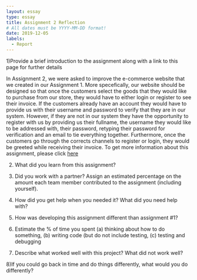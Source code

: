 ```yaml
---
layout: essay
type: essay
title: Assignment 2 Reflection
# All dates must be YYYY-MM-DD format!
date: 2019-12-05
labels:
  - Report
---
```


1)Provide a brief introduction to the assignment along with a link to this page for further details

In Assignment 2, we were asked to improve the e-commerce website that we created in our Assignment 1. More specefically, our website should be designed so that once the customers select the goods that they would like to purchase from our store, they would have to either login or register to see their invoice. If the customers already have an account they would have to provide us with their username and password to verify that they are in our system. However, if they are not in our system they have the opportunity to register with us by providing us their fullname, the username they would like to be addressed with, their password, retyping their password for verification and an email to tie everything together. Furthermore, once the customers go through the corrects channels to register or login, they would be greeted while receiving their invoice. To get more information about this assignment, please click [here](https://dport96.github.io/ITM352/morea/150.Assignment2/experience-Assignment2.html)

2) What did you learn from this assignment?

3) Did you work with a partner? Assign an estimated percentage on the amount each team member contributed to the assignment (including yourself).

4) How did you get help when you needed it? What did you need help with?

5) How was developing this assignment different than assignment #1?

6) Estimate the % of time you spent (a) thinking about how to do something, (b) writing code (but do not include testing, (c) testing and debugging

7) Describe what worked well with this project? What did not work well?

8)If you could go back in time and do things differently, what would you do differently?
